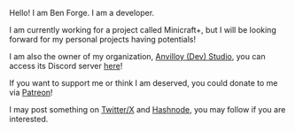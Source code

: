 Hello! I am Ben Forge. I am a developer.

I am currently working for a project called Minicraft+, but I will be looking forward for my personal projects having potentials!

I am also the owner of my organization, [Anvilloy (Dev) Studio](https://github.com/AnvilloyDevStudio), you can access its Discord server [here](https://discord.gg/NtKHp2HzxB)!

If you want to support me or think I am deserved, you could donate to me via [Patreon](https://patreon.com/benforge0022?utm_medium=clipboard_copy&utm_source=copyLink&utm_campaign=creatorshare_creator&utm_content=join_link)!

I may post something on [Twitter/X](https://twitter.com/BenForge280685) and [Hashnode](https://benforge0422.hashnode.dev/), you may follow if you are interested.
